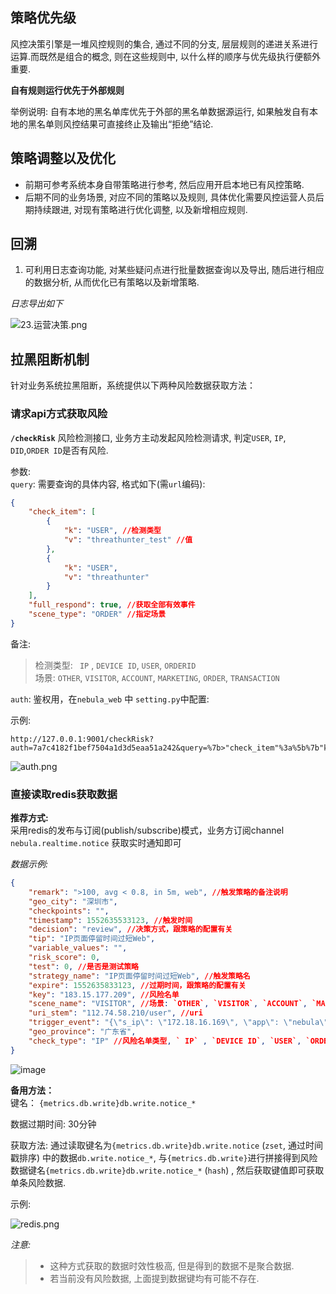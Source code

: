 ##  策略优先级

风控决策引擎是一堆风控规则的集合, 通过不同的分支, 层层规则的递进关系进行运算.而既然是组合的概念, 则在这些规则中, 以什么样的顺序与优先级执行便额外重要.

**自有规则运行优先于外部规则**

举例说明:
自有本地的黑名单库优先于外部的黑名单数据源运行, 如果触发自有本地的黑名单则风控结果可直接终止及输出“拒绝”结论.

##  策略调整以及优化

- 前期可参考系统本身自带策略进行参考, 然后应用开启本地已有风控策略.
- 后期不同的业务场景, 对应不同的策略以及规则, 具体优化需要风控运营人员后期持续跟进, 对现有策略进行优化调整, 以及新增相应规则.


##  回溯

1. 可利用日志查询功能, 对某些疑问点进行批量数据查询以及导出, 随后进行相应的数据分析, 从而优化已有策略以及新增策略.

*日志导出如下*

![23.运营决策.png](http://www.z4a.net/images/2018/11/28/23.png)


## 拉黑阻断机制

针对业务系统拉黑阻断，系统提供以下两种风险数据获取方法：

### 请求api方式获取风险

**`/checkRisk`** 风险检测接口, 业务方主动发起风险检测请求, 判定`USER`, `IP`, `DID`,`ORDER ID`是否有风险. 

参数:  
`query`:
需要查询的具体内容, 格式如下(需`url`编码): 

```json
{
	"check_item": [
		{
			"k": "USER", //检测类型
			"v": "threathunter_test" //值
		}, 
		{
			"k": "USER",
			"v": "threathunter"
		}
	],
	"full_respond": true, //获取全部有效事件
	"scene_type": "ORDER" //指定场景
}
```
备注: 
>   检测类型:   ` IP` , `DEVICE ID`, `USER`, `ORDERID`  
>   场景: `OTHER`, `VISITOR`, `ACCOUNT`, `MARKETING`, `ORDER`, `TRANSACTION`

`auth`: 
 鉴权用，在`nebula_web` 中 `setting.py`中配置: 

示例: 

```
http://127.0.0.1:9001/checkRisk?auth=7a7c4182f1bef7504a1d3d5eaa51a242&query=%7b>"check_item"%3a%5b%7b"k"%3a"USER"%2c"v"%3a"threathunter_test"%7d%2c%7b"k"%3a"USER"%2c"v"%3a"threathunter"%7d%5d%2c"full_respond"%3atrue%2c"scene_type"%3a"ORDER"%7d
```

![auth.png](http://www.z4a.net/images/2018/12/10/e990124abe12f054ceafdca6975a6179.png)

### 直接读取redis获取数据

**推荐方式:**   
采用redis的发布与订阅(publish/subscribe)模式，业务方订阅channel `nebula.realtime.notice`  获取实时通知即可

*数据示例:*
```json
{
	"remark": ">100, avg < 0.8, in 5m, web", //触发策略的备注说明
	"geo_city": "深圳市", 
	"checkpoints": "",
	"timestamp": 1552635533123, //触发时间
	"decision": "review", //决策方式，跟策略的配置有关
	"tip": "IP页面停留时间过短Web",
	"variable_values": "",
	"risk_score": 0,
	"test": 0, //是否是测试策略
	"strategy_name": "IP页面停留时间过短Web", //触发策略名
	"expire": 1552635833123, //过期时间，跟策略的配置有关
	"key": "183.15.177.209", //风险名单
	"scene_name": "VISITOR", //场景: `OTHER`, `VISITOR`, `ACCOUNT`, `MARKETING`, `ORDER`, `TRANSACTION` 
	"uri_stem": "112.74.58.210/user", //uri
	"trigger_event": "{\"s_ip\": \"172.18.16.169\", \"app\": \"nebula\", \"pid\": \"000000000000000000000000\", \"s_type\": \"text/html; charset=utf-8\", \"uri_stem\": \"112.74.58.210/user\", \"c_bytes\": 0, \"id\": \"5c8b568c12a3650017e176e4\", \"uid\": \"\", \"request_time\": 3, \"platform\": \"\", \"s_body\": \"\", \"sid\": \"\", \"s_port\": 9001, \"method\": \"GET\", \"status\": 200, \"is_static\": false, \"geo_city\": \"\深\圳\市\", \"c_body\": \"\", \"timestamp\": 1552635532701, \"geo_province\": \"\广\东\省\", \"host\": \"112.74.58.210\", \"referer\": \"\", \"c_ip\": \"183.15.177.209\", \"key\": \"183.15.177.209\", \"useragent\": \"python-requests/2.11.1\", \"c_port\": 18311, \"xforward\": \"\", \"c_type\": \"\", \"name\": \"HTTP_DYNAMIC\", \"did\": \"\", \"s_bytes\": 648, \"request_type\": \"\", \"value\": 1.0, \"cookie\": \"group_id=2|1:0|10:1540368603|8:group_id|4:Mg==|30789028a7e8399f5f5ef115fc050e1b3424df25b966755be7554e0048dd29a4; user_id=2|1:0|10:1540368603|7:user_id|4:Mg==|141555b29c711f95ddebea3987820fb90c30a48f506eae9f8cee9b334372ae79; user=attack_test; auth=2|1:0|10:1540368603|4:auth|44:NGJlZTQwMDI0NTExYjM2NDVkNjkzOTM1ZTJmMDllMWY=|34718dcbcac603ee1a38daaa0a05fbafc524873af0fafb0013077a53a28b2d4b\", \"page\": \"112.74.58.210/user\", \"uri_query\": \"\", \"referer_hit\": \"F\"}",
	"geo_province": "广东省",
	"check_type": "IP" //风险名单类型, ` IP` , `DEVICE ID`, `USER`, `ORDERID`
}
```

![image](https://user-images.githubusercontent.com/31437628/54415966-e9eee900-4738-11e9-86fa-7b0229242216.png)


**备用方法：**   
键名：
`{metrics.db.write}db.write.notice_*`

数据过期时间: 
30分钟

获取方法: 
通过读取键名为`{metrics.db.write}db.write.notice` (`zset`, 通过时间戳排序) 中的数据`db.write.notice_*`, 与`{metrics.db.write}`进行拼接得到风险数据键名`{metrics.db.write}db.write.notice_*` (`hash`) , 然后获取键值即可获取单条风险数据. 

示例: 

![redis.png](https://www.z4a.net/images/2019/01/21/redis.png)

*注意:*  
>
> - 这种方式获取的数据时效性极高, 但是得到的数据不是聚合数据.
> - 若当前没有风险数据, 上面提到数据键均有可能不存在. 
